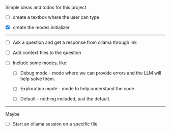 Simple ideas and todos for this project

- [ ] create a textbox where the user can type

- [x] create the modes initializer

---

- [ ] Ask a question and get a response from ollama through Ink

- [ ] Add context files to the question

- [ ] Include some modes, like:
    - [ ] Debug mode - mode where we can provide errors and the LLM will help solve them.
    - [ ] Exploration mode - mode to help understand the code.
    - [ ] Default - nothing included, just the default.


---
Maybe

- [ ] Start an ollama session on a specific file 
